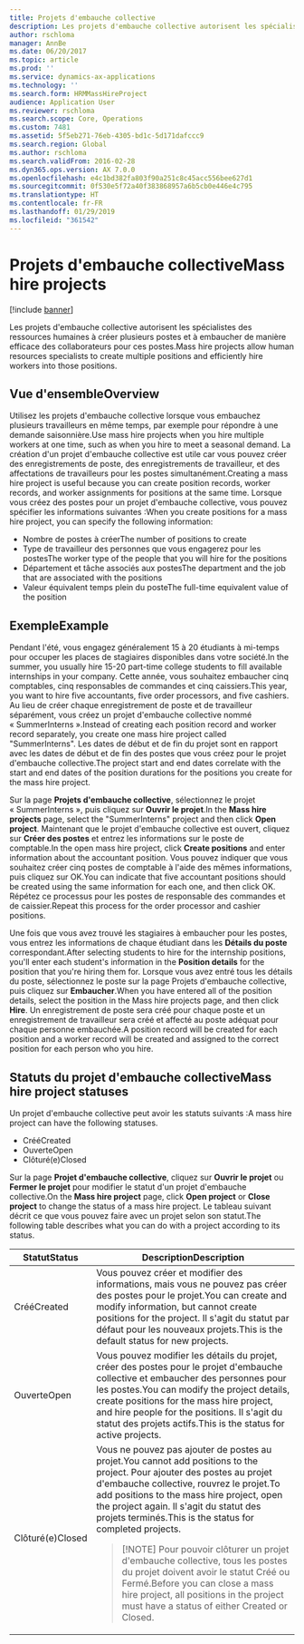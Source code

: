 ```yaml
---
title: Projets d'embauche collective
description: Les projets d'embauche collective autorisent les spécialistes des ressources humaines à créer plusieurs postes et à embaucher de manière efficace des collaborateurs pour ces postes.
author: rschloma
manager: AnnBe
ms.date: 06/20/2017
ms.topic: article
ms.prod: ''
ms.service: dynamics-ax-applications
ms.technology: ''
ms.search.form: HRMMassHireProject
audience: Application User
ms.reviewer: rschloma
ms.search.scope: Core, Operations
ms.custom: 7481
ms.assetid: 5f5eb271-76eb-4305-bd1c-5d171dafccc9
ms.search.region: Global
ms.author: rschloma
ms.search.validFrom: 2016-02-28
ms.dyn365.ops.version: AX 7.0.0
ms.openlocfilehash: e4c1bd382fa803f90a251c8c45acc556bee627d1
ms.sourcegitcommit: 0f530e5f72a40f383868957a6b5cb0e446e4c795
ms.translationtype: HT
ms.contentlocale: fr-FR
ms.lasthandoff: 01/29/2019
ms.locfileid: "361542"
---
```

# <a name="mass-hire-projects"></a><span data-ttu-id="d84d1-103">Projets d'embauche collective</span><span class="sxs-lookup"><span data-stu-id="d84d1-103">Mass hire projects</span></span>

[!include [banner](../includes/banner.md)]

<span data-ttu-id="d84d1-104">Les projets d'embauche collective autorisent les spécialistes des ressources humaines à créer plusieurs postes et à embaucher de manière efficace des collaborateurs pour ces postes.</span><span class="sxs-lookup"><span data-stu-id="d84d1-104">Mass hire projects allow human resources specialists to create multiple positions and efficiently hire workers into those positions.</span></span>

## <a name="overview"></a><span data-ttu-id="d84d1-105">Vue d'ensemble</span><span class="sxs-lookup"><span data-stu-id="d84d1-105">Overview</span></span>

<span data-ttu-id="d84d1-106">Utilisez les projets d'embauche collective lorsque vous embauchez plusieurs travailleurs en même temps, par exemple pour répondre à une demande saisonnière.</span><span class="sxs-lookup"><span data-stu-id="d84d1-106">Use mass hire projects when you hire multiple workers at one time, such as when you hire to meet a seasonal demand.</span></span> <span data-ttu-id="d84d1-107">La création d'un projet d'embauche collective est utile car vous pouvez créer des enregistrements de poste, des enregistrements de travailleur, et des affectations de travailleurs pour les postes simultanément.</span><span class="sxs-lookup"><span data-stu-id="d84d1-107">Creating a mass hire project is useful because you can create position records, worker records, and worker assignments for positions at the same time.</span></span> <span data-ttu-id="d84d1-108">Lorsque vous créez des postes pour un projet d'embauche collective, vous pouvez spécifier les informations suivantes :</span><span class="sxs-lookup"><span data-stu-id="d84d1-108">When you create positions for a mass hire project, you can specify the following information:</span></span>

- <span data-ttu-id="d84d1-109">Nombre de postes à créer</span><span class="sxs-lookup"><span data-stu-id="d84d1-109">The number of positions to create</span></span>
- <span data-ttu-id="d84d1-110">Type de travailleur des personnes que vous engagerez pour les postes</span><span class="sxs-lookup"><span data-stu-id="d84d1-110">The worker type of the people that you will hire for the positions</span></span>
- <span data-ttu-id="d84d1-111">Département et tâche associés aux postes</span><span class="sxs-lookup"><span data-stu-id="d84d1-111">The department and the job that are associated with the positions</span></span>
- <span data-ttu-id="d84d1-112">Valeur équivalent temps plein du poste</span><span class="sxs-lookup"><span data-stu-id="d84d1-112">The full-time equivalent value of the position</span></span>

## <a name="example"></a><span data-ttu-id="d84d1-113">Exemple</span><span class="sxs-lookup"><span data-stu-id="d84d1-113">Example</span></span>

<span data-ttu-id="d84d1-114">Pendant l'été, vous engagez généralement 15 à 20 étudiants à mi-temps pour occuper les places de stagiaires disponibles dans votre société.</span><span class="sxs-lookup"><span data-stu-id="d84d1-114">In the summer, you usually hire 15-20 part-time college students to fill available internships in your company.</span></span> <span data-ttu-id="d84d1-115">Cette année, vous souhaitez embaucher cinq comptables, cinq responsables de commandes et cinq caissiers.</span><span class="sxs-lookup"><span data-stu-id="d84d1-115">This year, you want to hire five accountants, five order processors, and five cashiers.</span></span> <span data-ttu-id="d84d1-116">Au lieu de créer chaque enregistrement de poste et de travailleur séparément, vous créez un projet d'embauche collective nommé « SummerInterns ».</span><span class="sxs-lookup"><span data-stu-id="d84d1-116">Instead of creating each position record and worker record separately, you create one mass hire project called "SummerInterns".</span></span> <span data-ttu-id="d84d1-117">Les dates de début et de fin du projet sont en rapport avec les dates de début et de fin des postes que vous créez pour le projet d'embauche collective.</span><span class="sxs-lookup"><span data-stu-id="d84d1-117">The project start and end dates correlate with the start and end dates of the position durations for the positions you create for the mass hire project.</span></span>

<span data-ttu-id="d84d1-118">Sur la page **Projets d'embauche collective**, sélectionnez le projet « SummerInterns », puis cliquez sur **Ouvrir le projet**.</span><span class="sxs-lookup"><span data-stu-id="d84d1-118">In the **Mass hire projects** page, select the "SummerInterns" project and then click **Open project**.</span></span> <span data-ttu-id="d84d1-119">Maintenant que le projet d'embauche collective est ouvert, cliquez sur **Créer des postes** et entrez les informations sur le poste de comptable.</span><span class="sxs-lookup"><span data-stu-id="d84d1-119">In the open mass hire project, click **Create positions** and enter information about the accountant position.</span></span> <span data-ttu-id="d84d1-120">Vous pouvez indiquer que vous souhaitez créer cinq postes de comptable à l'aide des mêmes informations, puis cliquez sur OK.</span><span class="sxs-lookup"><span data-stu-id="d84d1-120">You can indicate that five accountant positions should be created using the same information for each one, and then click OK.</span></span> <span data-ttu-id="d84d1-121">Répétez ce processus pour les postes de responsable des commandes et de caissier.</span><span class="sxs-lookup"><span data-stu-id="d84d1-121">Repeat this process for the order processor and cashier positions.</span></span>

<span data-ttu-id="d84d1-122">Une fois que vous avez trouvé les stagiaires à embaucher pour les postes, vous entrez les informations de chaque étudiant dans les **Détails du poste** correspondant.</span><span class="sxs-lookup"><span data-stu-id="d84d1-122">After selecting students to hire for the internship positions, you'll enter each student's information in the **Position details** for the position that you're hiring them for.</span></span> <span data-ttu-id="d84d1-123">Lorsque vous avez entré tous les détails du poste, sélectionnez le poste sur la page Projets d'embauche collective, puis cliquez sur **Embaucher**.</span><span class="sxs-lookup"><span data-stu-id="d84d1-123">When you have entered all of the position details, select the position in the Mass hire projects page, and then click **Hire**.</span></span> <span data-ttu-id="d84d1-124">Un enregistrement de poste sera créé pour chaque poste et un enregistrement de travailleur sera créé et affecté au poste adéquat pour chaque personne embauchée.</span><span class="sxs-lookup"><span data-stu-id="d84d1-124">A position record will be created for each position and a worker record will be created and assigned to the correct position for each person who you hire.</span></span>

## <a name="mass-hire-project-statuses"></a><span data-ttu-id="d84d1-125">Statuts du projet d'embauche collective</span><span class="sxs-lookup"><span data-stu-id="d84d1-125">Mass hire project statuses</span></span>

<span data-ttu-id="d84d1-126">Un projet d'embauche collective peut avoir les statuts suivants :</span><span class="sxs-lookup"><span data-stu-id="d84d1-126">A mass hire project can have the following statuses.</span></span>

- <span data-ttu-id="d84d1-127">Créé</span><span class="sxs-lookup"><span data-stu-id="d84d1-127">Created</span></span>
- <span data-ttu-id="d84d1-128">Ouverte</span><span class="sxs-lookup"><span data-stu-id="d84d1-128">Open</span></span>
- <span data-ttu-id="d84d1-129">Clôturé(e)</span><span class="sxs-lookup"><span data-stu-id="d84d1-129">Closed</span></span>

<span data-ttu-id="d84d1-130">Sur la page **Projet d'embauche collective**, cliquez sur **Ouvrir le projet** ou **Fermer le projet** pour modifier le statut d'un projet d'embauche collective.</span><span class="sxs-lookup"><span data-stu-id="d84d1-130">On the **Mass hire project** page, click **Open project** or **Close project** to change the status of a mass hire project.</span></span> <span data-ttu-id="d84d1-131">Le tableau suivant décrit ce que vous pouvez faire avec un projet selon son statut.</span><span class="sxs-lookup"><span data-stu-id="d84d1-131">The following table describes what you can do with a project according to its status.</span></span>

<table>
<thead>
<tr>
<th><span data-ttu-id="d84d1-132">Statut</span><span class="sxs-lookup"><span data-stu-id="d84d1-132">Status</span></span></th>
<th><span data-ttu-id="d84d1-133">Description</span><span class="sxs-lookup"><span data-stu-id="d84d1-133">Description</span></span></th>
</tr>
</thead>
<tbody>
<tr>
<td><span data-ttu-id="d84d1-134">Créé</span><span class="sxs-lookup"><span data-stu-id="d84d1-134">Created</span></span></td>
<td><span data-ttu-id="d84d1-135">Vous pouvez créer et modifier des informations, mais vous ne pouvez pas créer des postes pour le projet.</span><span class="sxs-lookup"><span data-stu-id="d84d1-135">You can create and modify information, but cannot create positions for the project.</span></span> <span data-ttu-id="d84d1-136">Il s'agit du statut par défaut pour les nouveaux projets.</span><span class="sxs-lookup"><span data-stu-id="d84d1-136">This is the default status for new projects.</span></span></td>
</tr>
<tr>
<td><span data-ttu-id="d84d1-137">Ouverte</span><span class="sxs-lookup"><span data-stu-id="d84d1-137">Open</span></span></td>
<td><span data-ttu-id="d84d1-138">Vous pouvez modifier les détails du projet, créer des postes pour le projet d'embauche collective et embaucher des personnes pour les postes.</span><span class="sxs-lookup"><span data-stu-id="d84d1-138">You can modify the project details, create positions for the mass hire project, and hire people for the positions.</span></span> <span data-ttu-id="d84d1-139">Il s'agit du statut des projets actifs.</span><span class="sxs-lookup"><span data-stu-id="d84d1-139">This is the status for active projects.</span></span></td>
</tr>
<tr>
<td><span data-ttu-id="d84d1-140">Clôturé(e)</span><span class="sxs-lookup"><span data-stu-id="d84d1-140">Closed</span></span></td>
<td><span data-ttu-id="d84d1-141">Vous ne pouvez pas ajouter de postes au projet.</span><span class="sxs-lookup"><span data-stu-id="d84d1-141">You cannot add positions to the project.</span></span> <span data-ttu-id="d84d1-142">Pour ajouter des postes au projet d'embauche collective, rouvrez le projet.</span><span class="sxs-lookup"><span data-stu-id="d84d1-142">To add positions to the mass hire project, open the project again.</span></span> <span data-ttu-id="d84d1-143">Il s'agit du statut des projets terminés.</span><span class="sxs-lookup"><span data-stu-id="d84d1-143">This is the status for completed projects.</span></span>
<blockquote>[!NOTE] <span data-ttu-id="d84d1-144">Pour pouvoir clôturer un projet d'embauche collective, tous les postes du projet doivent avoir le statut Créé ou Fermé.</span><span class="sxs-lookup"><span data-stu-id="d84d1-144">Before you can close a mass hire project, all positions in the project must have a status of either Created or Closed.</span></span></blockquote>
</td>
</tr>
</tbody>
</table>

